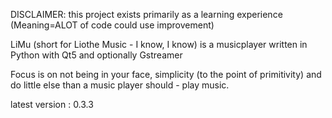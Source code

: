DISCLAIMER: this project exists primarily as a learning experience
(Meaning=ALOT of code could use improvement)

LiMu (short for Liothe Music - I know, I know) is a musicplayer written in Python with Qt5 and optionally Gstreamer

Focus is on not being in your face, simplicity (to the point of primitivity) and do little else than a music player should - play music.

latest version : 0.3.3
